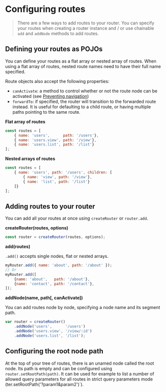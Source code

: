 # Configuring routes

> There are a few ways to add routes to your router. You can specify your routes when creating a router instance and / or use chainable `add` and `addNode` methods to add routes.

## Defining your routes as POJOs

You can define your routes as a flat array or nested array of routes. When using a flat array of routes, nested route names need to have their full name specified.

Route objects also accept the following properties:
- `canActivate`: a method to control whether or not the route node can be activated (see [Preventing navigation](/docs/preventing-navigation.html))
- `forwardTo`: if specified, the router will transition to the forwarded route instead. It is useful for defaulting to a child route, or having multiple paths pointing to the same route.

__Flat array of routes__

```javascript
const routes = [
    { name: 'users',      path: '/users'},
    { name: 'users.view', path: '/view'},
    { name: 'users.list', path: '/list'}
];
```

__Nested arrays of routes__


```javascript
const routes = [
    { name: 'users', path: '/users', children: [
        { name: 'view', path: '/view'},
        { name: 'list', path: '/list'}
    ]}
];
```

## Adding routes to your router

You can add all your routes at once using `createRouter` or `router.add`.

__createRouter(routes, options)__

```javascript
const router = createRouter(routes, options);
```

__add(routes)__

`.add()` accepts single nodes, flat or nested arrays.

```javascript
myRouter.add({ name: 'about', path: '/about' });
// Or
myRouter.add([
    {name: 'about',   path: '/about'},
    {name: 'contact', path: '/contact'},
]);
```

__addNode(name, path[, canActivate])__

You can add routes node by node, specifying a node name and its segment path.

```javascript
var router = createRouter()
    .addNode('users',      '/users')
    .addNode('users.view', '/view/:id')
    .addNode('users.list', '/list');
```

## Configuring the root node path

At the top of your tree of routes, there is an unamed node called the root node. Its path is empty and can be configured using `router.setRootPath(path)`. It can be used for example to list a number of allowed query parameters for all routes in strict query parameters mode (ter.setRootPath('?param1&param2')`).
